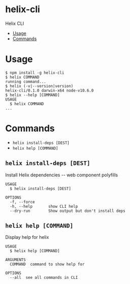 helix-cli
=========

Helix CLI

* [Usage](#usage)
* [Commands](#commands)

# Usage

```sh-session
$ npm install -g helix-cli
$ helix COMMAND
running command...
$ helix (-v|--version|version)
helix-cli/0.1.0 darwin-x64 node-v10.6.0
$ helix --help [COMMAND]
USAGE
  $ helix COMMAND
...
```

# Commands

* `helix install-deps [DEST]`
* `helix help [COMMAND]`

## `helix install-deps [DEST]`

Install Helix dependencies -- web component polyfills

```
USAGE
  $ helix install-deps [DEST]

OPTIONS
  -f, --force
  -h, --help       show CLI help
  --dry-run        Show output but don't install deps
```

## `helix help [COMMAND]`

Display help for helix

```
USAGE
  $ helix help [COMMAND]

ARGUMENTS
  COMMAND  command to show help for

OPTIONS
  --all  see all commands in CLI
```
